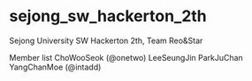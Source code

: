# sejong_sw_hackerton_2th
Sejong University SW Hackerton 2th, Team Reo&amp;Star

Member list
ChoWooSeok (@onetwo)
LeeSeungJin
ParkJuChan
YangChanMoe (@intadd)

